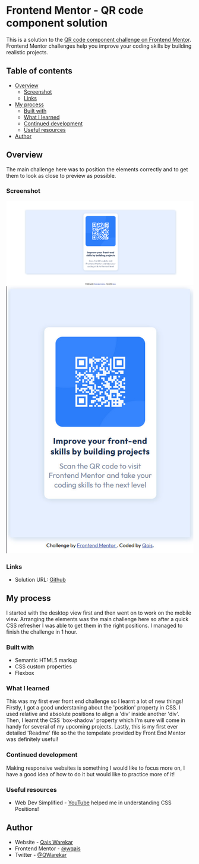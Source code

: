 # Frontend Mentor - QR code component solution

This is a solution to the [QR code component challenge on Frontend Mentor](https://www.frontendmentor.io/challenges/qr-code-component-iux_sIO_H). Frontend Mentor challenges help you improve your coding skills by building realistic projects.

## Table of contents

- [Overview](#overview)
  - [Screenshot](#screenshot)
  - [Links](#links)
- [My process](#my-process)
  - [Built with](#built-with)
  - [What I learned](#what-i-learned)
  - [Continued development](#continued-development)
  - [Useful resources](#useful-resources)
- [Author](#author)

## Overview

The main challenge here was to position the elements correctly and to get them to look as close to preview as possible.

### Screenshot

![Desktop Preview](design/desktop-preview.png)
![Mobile Preview](design/mobile-preview.jpeg)

### Links

- Solution URL: [Github](https://github.com/wqais/Front-End-Mentor/tree/main/01-%20QR%20Code)

## My process

I started with the desktop view first and then went on to work on the mobile view. Arranging the elements was the main challenge here so after a quick CSS refresher I was able to get them in the right positions. I managed to finish the challenge in 1 hour.

### Built with

- Semantic HTML5 markup
- CSS custom properties
- Flexbox

### What I learned

This was my first ever front end challenge so I learnt a lot of new things!
Firstly, I got a good understaning about the 'position' property in CSS. I used relative and absolute positions to align a 'div' inside another 'div'.
Then, I learnt the CSS 'box-shadow' property which I'm sure will come in handy for several of my upcoming projects.
Lastly, this is my first ever detailed 'Readme' file so the the tempelate provided by Front End Mentor was definitely useful!

### Continued development

Making responsive websites is something I would like to focus more on, I have a good idea of how to do it but would like to practice more of it!

### Useful resources

- Web Dev Simplified - [YouTube](https://wqaisportfolio.netlify.app) helped me in understanding CSS Positions!

## Author

- Website - [Qais Warekar](https://wqaisportfolio.netlify.app)
- Frontend Mentor - [@wqais](https://www.frontendmentor.io/profile/yourusername)
- Twitter - [@QWarekar](https://mobile.twitter.com/QWarekar)
